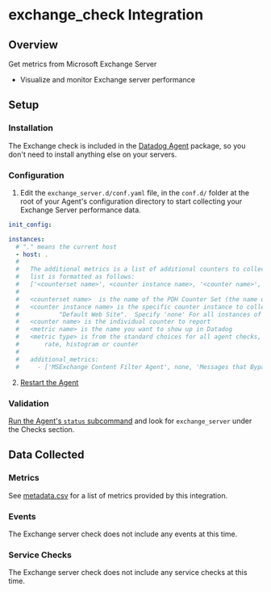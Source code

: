 # exchange_check Integration

## Overview

Get metrics from Microsoft Exchange Server

* Visualize and monitor Exchange server performance

## Setup
### Installation

The Exchange check is included in the [Datadog Agent][1] package, so you don't need to install anything else on your servers.

### Configuration

1. Edit the `exchange_server.d/conf.yaml` file, in the `conf.d/` folder at the root of your Agent's configuration directory to start collecting your Exchange Server performance data.  
```yaml
init_config:

instances:
  # "." means the current host
  - host: .
  #
  #   The additional metrics is a list of additional counters to collect.  The
  #   list is formatted as follows:
  #   ['<counterset name>', <counter instance name>, '<counter name>', <metric name>, <metric type>]
  #
  #   <counterset name>  is the name of the PDH Counter Set (the name of the counter)
  #   <counter instance name> is the specific counter instance to collect, for example
  #           "Default Web Site".  Specify 'none' For all instances of the counter.
  #   <counter name> is the individual counter to report
  #   <metric name> is the name you want to show up in Datadog
  #   <metric type> is from the standard choices for all agent checks, such as gauge,
  #       rate, histogram or counter
  #   
  #   additional_metrics:
  #     - ['MSExchange Content Filter Agent', none, 'Messages that Bypassed Scanning', exchange.content_filter.bypassed_messages, gauge]
```

2. [Restart the Agent][5]

### Validation

[Run the Agent's `status` subcommand][3] and look for `exchange_server` under the Checks section.

## Data Collected
### Metrics
See [metadata.csv][4] for a list of metrics provided by this integration.

### Events
The Exchange server check does not include any events at this time.

### Service Checks
The Exchange server check does not include any service checks at this time.


[1]: https://app.datadoghq.com/account/settings#agent
[2]: https://github.com/DataDog/integrations-core/blob/master/exchange_server/datadog_checks/exchange_server/data/conf.yaml.example
[3]: https://docs.datadoghq.com/agent/faq/agent-commands/#agent-status-and-information
[4]: https://github.com/DataDog/integrations-core/blob/master/exchange_server/metadata.csv
[5]: https://docs.datadoghq.com/agent/faq/agent-commands/#start-stop-restart-the-agent
